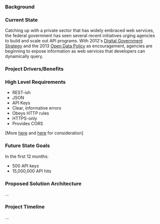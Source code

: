 


### Background




### Current State

Catching up with a private sector that has widely embraced web services, the federal government has seen several recent initiatives urging agencies to build and scale out API programs.  With 2012's [Digital Government Strategy](https://www.whitehouse.gov/sites/default/files/omb/egov/digital-government/digital-government.html) and the 2013 [Open Data Policy](https://project-open-data.cio.gov) as encouragement, agencies are beginning to expose information as web services that developers can dynamically query.  


### Project Drivers/Benefits





### High Level Requirements 

* REST-ish
* JSON 
* API Keys 
* Clear, informative errors
* Obeys HTTP rules
* HTTPS-only
* Provides CORS


[More [here](https://pages.18f.gov/API-All-the-X/pages/sample_api_requirements/) and [here](https://github.com/18F/api-standards) for consideration]

### Future State Goals

In the first 12 months:
* 500 API keys 
* 15,000,000 API hits

### Proposed Solution Architecture 

...

### Project Timeline

...






